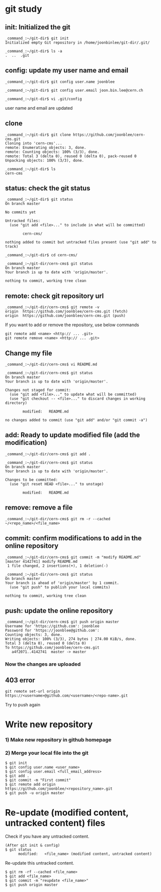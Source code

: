 # git study

## init: Initialized the git
```
_command_:~/git-dir$ git init
Initialized empty Git repository in /home/joonbinlee/git-dir/.git/
```
```
_command_:~/git-dir$ ls -a
.  ..  .git
```

## config: update my user name and email
```
_command_:~/git-dir$ git config user.name joonblee
```
```
_command_:~/git-dir$ git config user.email joon.bin.lee@cern.ch
```
```
_command_:~/git-dir$ vi .git/config
```
user name and email are updated

## clone
```
_command_:~/git-dir$ git clone https://github.com/joonblee/cern-cms.git
Cloning into 'cern-cms'...
remote: Enumerating objects: 3, done.
remote: Counting objects: 100% (3/3), done.
remote: Total 3 (delta 0), reused 0 (delta 0), pack-reused 0
Unpacking objects: 100% (3/3), done.
```
```
_command_:~/git-dir$ ls
cern-cms
```

## status: check the git status
```
_command_:~/git-dir$ git status
On branch master

No commits yet

Untracked files:
  (use "git add <file>..." to include in what will be committed)

        cern-cms/

nothing added to commit but untracked files present (use "git add" to track)
```
```
_command_:~/git-dir$ cd cern-cms/
```
```
_command_:~/git-dir/cern-cms$ git status
On branch master
Your branch is up to date with 'origin/master'.

nothing to commit, working tree clean
```

## remote: check git repository url
```
_command_:~/git-dir/cern-cms$ git remote -v
origin  https://github.com/joonblee/cern-cms.git (fetch)
origin  https://github.com/joonblee/cern-cms.git (push)
```

If you want to add or remove the repository, use below commands
```
git remote add <name> <http:// ... .git>
git remote remove <name> <http:// ... .git>
```

## Change my file
```
_command_:~/git-dir/cern-cms$ vi README.md
```
```
_command_:~/git-dir/cern-cms$ git status
On branch master
Your branch is up to date with 'origin/master'.

Changes not staged for commit:
  (use "git add <file>..." to update what will be committed)
  (use "git checkout -- <file>..." to discard changes in working directory)

        modified:   README.md

no changes added to commit (use "git add" and/or "git commit -a")
```

## add: Ready to update modified file (add the modification)
```
_command_:~/git-dir/cern-cms$ git add .
```
```
_command_:~/git-dir/cern-cms$ git status
On branch master
Your branch is up to date with 'origin/master'.

Changes to be committed:
  (use "git reset HEAD <file>..." to unstage)

        modified:   README.md
```

## remove: remove a file
```
_command_:~/git-dir/cern-cms$ git rm -r --cached ~/<repo_name>/<file_name>
```

## commit: confirm modifications to add in the online repository
```
_command_:~/git-dir/cern-cms$ git commit -m "modify README.md"
[master 4142741] modify README.md
 1 file changed, 2 insertions(+), 1 deletion(-)
```
```
_command_:~/git-dir/cern-cms$ git status
On branch master
Your branch is ahead of 'origin/master' by 1 commit.
  (use "git push" to publish your local commits)

nothing to commit, working tree clean
```

## push: update the online repository
```
_command_:~/git-dir/cern-cms$ git push origin master
Username for 'https://github.com': joonblee
Password for 'https://joonblee@github.com':
Counting objects: 3, done.
Writing objects: 100% (3/3), 274 bytes | 274.00 KiB/s, done.
Total 3 (delta 0), reused 0 (delta 0)
To https://github.com/joonblee/cern-cms.git
   a4f2071..4142741  master -> master
```

### Now the changes are uploaded

## 403 error
```
git remote set-url origin https://<username>@github.com/<username>/<repo-name>.git
```
Try to push again


# Write new repository

### 1) Make new repository in github homepage

### 2) Merge your local file into the git
```
$ git init
$ git config user.name <user_name>
$ git config user.email <full_email_address>
$ git add .
$ git commit -m "First commit"
$ git remote add origin https://github.com/joonblee/<repository_name>.git
$ git push -u origin master
```


# Re-update (modified content, untracked content) files
Check if you have any untracked content.
```
(After git init & config)
$ git status
      modified:   <file_name> (modified content, untracked content)
```

Re-update this untracked content.
```
$ git rm -rf --cached <file_name>
$ git add <file_name>
$ git commit -m "reupdate <file_name>"
$ git push origin master
```
